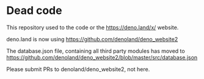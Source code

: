 # Dead code

This repository used to the code or the https://deno.land/x/ website.

deno.land is now using https://github.com/denoland/deno_website2

The database.json file, containing all third party modules has moved to
https://github.com/denoland/deno_website2/blob/master/src/database.json

Please submit PRs to denoland/deno_website2, not here.
